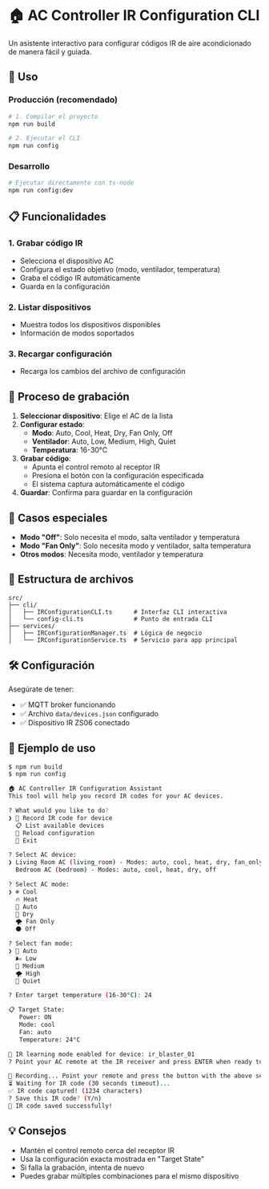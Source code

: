 # 🏠 AC Controller IR Configuration CLI

Un asistente interactivo para configurar códigos IR de aire acondicionado de manera fácil y guiada.

## 🚀 Uso

### Producción (recomendado)
```bash
# 1. Compilar el proyecto
npm run build

# 2. Ejecutar el CLI
npm run config
```

### Desarrollo
```bash
# Ejecutar directamente con ts-node
npm run config:dev
```

## 📋 Funcionalidades

### 1. **Grabar código IR**
- Selecciona el dispositivo AC
- Configura el estado objetivo (modo, ventilador, temperatura)
- Graba el código IR automáticamente
- Guarda en la configuración

### 2. **Listar dispositivos**
- Muestra todos los dispositivos disponibles
- Información de modos soportados

### 3. **Recargar configuración**
- Recarga los cambios del archivo de configuración

## 🎯 Proceso de grabación

1. **Seleccionar dispositivo**: Elige el AC de la lista
2. **Configurar estado**:
   - **Modo**: Auto, Cool, Heat, Dry, Fan Only, Off
   - **Ventilador**: Auto, Low, Medium, High, Quiet
   - **Temperatura**: 16-30°C
3. **Grabar código**:
   - Apunta el control remoto al receptor IR
   - Presiona el botón con la configuración especificada
   - El sistema captura automáticamente el código
4. **Guardar**: Confirma para guardar en la configuración

## 🔧 Casos especiales

- **Modo "Off"**: Solo necesita el modo, salta ventilador y temperatura
- **Modo "Fan Only"**: Solo necesita modo y ventilador, salta temperatura
- **Otros modos**: Necesita modo, ventilador y temperatura

## 📁 Estructura de archivos

```
src/
├── cli/
│   ├── IRConfigurationCLI.ts      # Interfaz CLI interactiva
│   └── config-cli.ts              # Punto de entrada CLI
├── services/
│   ├── IRConfigurationManager.ts  # Lógica de negocio
│   └── IRConfigurationService.ts  # Servicio para app principal
```

## 🛠️ Configuración

Asegúrate de tener:
- ✅ MQTT broker funcionando
- ✅ Archivo `data/devices.json` configurado
- ✅ Dispositivo IR ZS06 conectado

## 🎨 Ejemplo de uso

```bash
$ npm run build
$ npm run config

🏠 AC Controller IR Configuration Assistant
This tool will help you record IR codes for your AC devices.

? What would you like to do?
❯ 📱 Record IR code for device
  📋 List available devices
  🔄 Reload configuration
  🚪 Exit

? Select AC device:
❯ Living Room AC (living_room) - Modes: auto, cool, heat, dry, fan_only, off
  Bedroom AC (bedroom) - Modes: auto, cool, heat, dry, off

? Select AC mode:
❯ ❄️ Cool
  🔥 Heat
  🔄 Auto
  💨 Dry
  🌪️ Fan Only
  ⚫ Off

? Select fan mode:
❯ 🔄 Auto
  🌬️ Low
  💨 Medium
  🌪️ High
  🤫 Quiet

? Enter target temperature (16-30°C): 24

📋 Target State:
   Power: ON
   Mode: cool
   Fan: auto
   Temperature: 24°C

📡 IR learning mode enabled for device: ir_blaster_01
? Point your AC remote at the IR receiver and press ENTER when ready to record (Y/n)

🎯 Recording... Point your remote and press the button with the above settings!
⏳ Waiting for IR code (30 seconds timeout)...
✅ IR code captured! (1234 characters)
? Save this IR code? (Y/n)
💾 IR code saved successfully!
```

## 💡 Consejos

- Mantén el control remoto cerca del receptor IR
- Usa la configuración exacta mostrada en "Target State"
- Si falla la grabación, intenta de nuevo
- Puedes grabar múltiples combinaciones para el mismo dispositivo